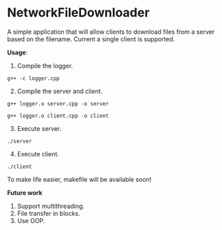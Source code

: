 # NetworkFileDownloader
A simple application that will allow clients to download files from a server based on the filename. Current a single client is supported.

**Usage**:
1. Compile the logger.

`g++ -c logger.cpp`

2. Compile the server and client.

`g++ logger.o server.cpp -o server`

`g++ logger.o client.cpp -o client`

3. Execute server.

`./server`

4. Execute client.

`./client`

To make life easier, makefile will be available soon!

**Future work**
1. Support multithreading.
2. File transfer in blocks.
3. Use OOP.
